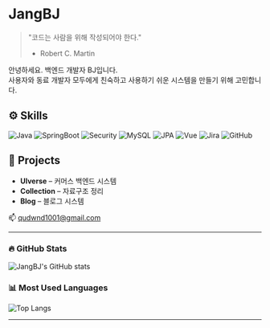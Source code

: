 # JangBJ

> "코드는 사람을 위해 작성되어야 한다."  
> - Robert C. Martin

안녕하세요. 백엔드 개발자 BJ입니다.  
사용자와 동료 개발자 모두에게 친숙하고 사용하기 쉬운 시스템을 만들기 위해 고민합니다.

## ⚙️ Skills

![Java](https://img.shields.io/badge/Java-007396?style=flat&logo=java&logoColor=white)
![SpringBoot](https://img.shields.io/badge/SpringBoot-6DB33F?style=flat&logo=springboot&logoColor=white)
![Security](https://img.shields.io/badge/Spring%20Security-6DB33F?style=flat&logo=springsecurity&logoColor=white)
![MySQL](https://img.shields.io/badge/MySQL-4479A1?style=flat&logo=mysql&logoColor=white)
![JPA](https://img.shields.io/badge/JPA-59666C?style=flat&logo=hibernate&logoColor=white)
![Vue](https://img.shields.io/badge/Vue.js-4FC08D?style=flat&logo=vue.js&logoColor=white)
![Jira](https://img.shields.io/badge/Jira-0052CC?style=flat&logo=jira&logoColor=white)
![GitHub](https://img.shields.io/badge/GitHub-181717?style=flat&logo=github&logoColor=white)


## 📂 Projects
- **Ulverse** – 커머스 백엔드 시스템
- **Collection** – 자료구조 정리
- **Blog** – 블로그 시스템

📫 qudwnd1001@gmail.com

---

### 🔥 GitHub Stats
![JangBJ's GitHub stats](https://github-readme-stats.vercel.app/api?username=JangBJ&show_icons=true&theme=tokyonight)

### 📊 Most Used Languages
![Top Langs](https://github-readme-stats.vercel.app/api/top-langs/?username=JangBJ&layout=compact)

---

<!--
**JangBJ/JangBJ** is a ✨ _special_ ✨ repository because its `README.md` (this file) appears on your GitHub profile.

Here are some ideas to get you started:

- 🔭 I’m currently working on ...
- 🌱 I’m currently learning ...
- 👯 I’m looking to collaborate on ...
- 🤔 I’m looking for help with ...
- 💬 Ask me about ...
- 📫 How to reach me: ...
- 😄 Pronouns: ...
- ⚡ Fun fact: ...
-->
